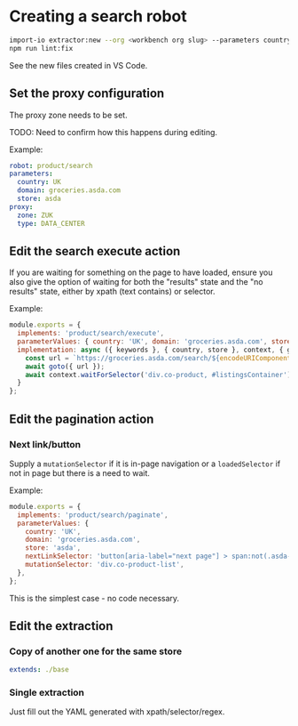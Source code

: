 # Creating a search robot

```bash
import-io extractor:new --org <workbench org slug> --parameters country=UK domain=groceries.asda.com store=asda --robot product/search
npm run lint:fix
```

See the new files created in VS Code.

## Set the proxy configuration

The proxy zone needs to be set.

TODO: Need to confirm how this happens during editing.

Example:

```yaml
robot: product/search
parameters:
  country: UK
  domain: groceries.asda.com
  store: asda
proxy:
  zone: ZUK
  type: DATA_CENTER
```

## Edit the search execute action

If you are waiting for something on the page to have loaded, ensure you also give the option of waiting for both the 
"results" state and the "no results" state, either by xpath (text contains) or selector.

Example:

```js
module.exports = {
  implements: 'product/search/execute',
  parameterValues: { country: 'UK', domain: 'groceries.asda.com', store: 'asda' },
  implementation: async ({ keywords }, { country, store }, context, { goto }) => {
    const url = `https://groceries.asda.com/search/${encodeURIComponent(keywords)}/products`;
    await goto({ url });
    await context.waitForSelector('div.co-product, #listingsContainer');
  }
};
```

## Edit the pagination action

### Next link/button

Supply a `mutationSelector` if it is in-page navigation or a `loadedSelector` if not in page but there is a need to wait.

Example:

```js
module.exports = {
  implements: 'product/search/paginate',
  parameterValues: {
    country: 'UK',
    domain: 'groceries.asda.com',
    store: 'asda',
    nextLinkSelector: 'button[aria-label="next page"] > span:not(.asda-icon--gray)',
    mutationSelector: 'div.co-product-list',
  },
};
```

This is the simplest case - no code necessary.

## Edit the extraction

### Copy of another one for the same store

```yaml
extends: ./base
```


### Single extraction

Just fill out the YAML generated with xpath/selector/regex.
